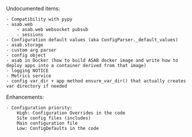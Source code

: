 Undocumented items:
	
	- Compatibility with pypy
	- asab.web
		- asab.web websocket pubsub
		- sessions
	- Configuration default values (aka ConfigParser._default_values)
	- asab.storage
	- custom arg parser
	- config object
	- asab in Docker (how to build ASAB docker image and write how to deploy apps into a container derived from that image)
	- logging NOTICE
	- Metrics service
	- config var_dir + app method ensure_var_dir() that actually creates var directory if needed

Enhancements:

    - Configuration priority:
    	High: Configuration Overrides in the code
    	Site config files (includes)
    	Main configuration file
    	Low: ConfigDefaults in the code

